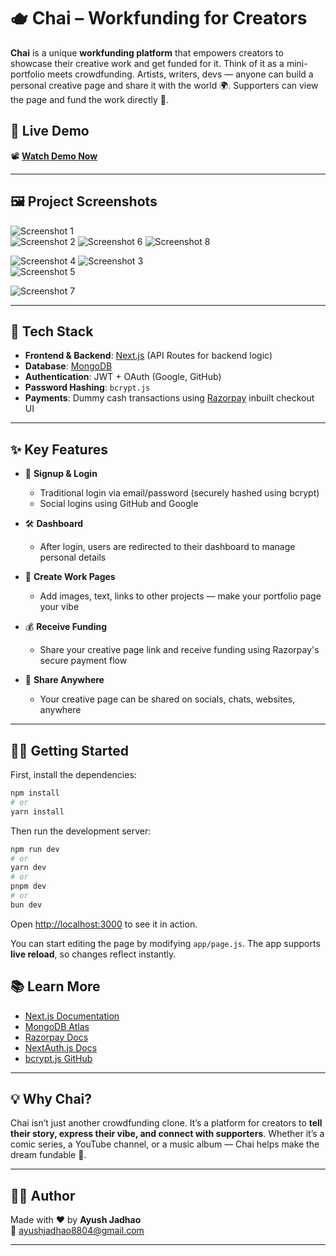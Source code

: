 # 🫖 Chai – Workfunding for Creators

**Chai** is a unique **workfunding platform** that empowers creators to showcase their creative work and get funded for it. Think of it as a mini-portfolio meets crowdfunding. Artists, writers, devs — anyone can build a personal creative page and share it with the world 🌍. Supporters can view the page and fund the work directly 💸.

## 🎥 Live Demo

📽️ **[Watch Demo Now](https://drive.google.com/file/d/1avMVceLz-iqMWisXPeuAL2tOH_qRiRCF/view?usp=sharing)**  


---

## 🖼️ Project Screenshots

![Screenshot 1](https://drive.google.com/uc?export=view&id=11W_tcaEKEOkGbOZChPrXX2zKH5zF2BOV)  
![Screenshot 2](https://drive.google.com/uc?export=view&id=18k75a6tvrDLmV5P0wYKybc1IqA4SH78f)
![Screenshot 6](https://drive.google.com/uc?export=view&id=1k6Mv72s-aCag8c26zUe3dnTVNTCC5bmt)
![Screenshot 8](https://drive.google.com/uc?export=view&id=1oav7mxaD3sh1cVgJ_vSQOx4E7NeQ3wMo) 





![Screenshot 4](https://drive.google.com/uc?export=view&id=1GR2KAR2WSiFHGUXqGD9KoZsFRLuPJcEe)
![Screenshot 3](https://drive.google.com/uc?export=view&id=199cNTPhuMXkL1jJTgFEzQwmqeMBRQ03B)  
![Screenshot 5](https://drive.google.com/uc?export=view&id=1g-T63CzRY0gtfUkqv1oK7SozYzpB0tZN)  
  
![Screenshot 7](https://drive.google.com/uc?export=view&id=1mSwjJ1ZT1kYpDg-sFXEQp1wa-u2ZT_hG)




---

## 🚀 Tech Stack

- **Frontend & Backend**: [Next.js](https://nextjs.org/) (API Routes for backend logic)
- **Database**: [MongoDB](https://www.mongodb.com/)
- **Authentication**: JWT + OAuth (Google, GitHub)
- **Password Hashing**: `bcrypt.js`
- **Payments**: Dummy cash transactions using [Razorpay](https://razorpay.com/) inbuilt checkout UI

---

## ✨ Key Features

- 📝 **Signup & Login**
  - Traditional login via email/password (securely hashed using bcrypt)
  - Social logins using GitHub and Google

- 🛠️ **Dashboard**
  - After login, users are redirected to their dashboard to manage personal details

- 🎨 **Create Work Pages**
  - Add images, text, links to other projects — make your portfolio page your vibe

- 💰 **Receive Funding**
  - Share your creative page link and receive funding using Razorpay's secure payment flow

- 📣 **Share Anywhere**
  - Your creative page can be shared on socials, chats, websites, anywhere

---

## 🧑‍💻 Getting Started

First, install the dependencies:

```bash
npm install
# or
yarn install
```

Then run the development server:

```bash
npm run dev
# or
yarn dev
# or
pnpm dev
# or
bun dev
```

Open [http://localhost:3000](http://localhost:3000) to see it in action.

You can start editing the page by modifying `app/page.js`. The app supports **live reload**, so changes reflect instantly.


## 📚 Learn More

- [Next.js Documentation](https://nextjs.org/docs)
- [MongoDB Atlas](https://www.mongodb.com/cloud/atlas)
- [Razorpay Docs](https://razorpay.com/docs/)
- [NextAuth.js Docs](https://next-auth.js.org/)
- [bcrypt.js GitHub](https://github.com/kelektiv/node.bcrypt.js/)

---

## 💡 Why Chai?

Chai isn’t just another crowdfunding clone. It’s a platform for creators to **tell their story, express their vibe, and connect with supporters**. Whether it’s a comic series, a YouTube channel, or a music album — Chai helps make the dream fundable 🚀.

---

## 👨‍💻 Author

Made with ❤️ by **Ayush Jadhao**  
📧 [ayushjadhao8804@gmail.com](mailto:ayushjadhao8804@gmail.com)

---
